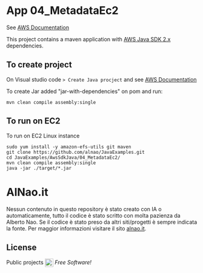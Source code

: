 # App 04_MetadataEc2

See [AWS Documentation](https://docs.aws.amazon.com/sdk-for-java/latest/developer-guide/examples-ec2-IMDS.html) 


This project contains a maven application with [AWS Java SDK 2.x](https://github.com/aws/aws-sdk-java-v2) dependencies.


## To create project
On Visual studio code
``` > Create Java procject ```
and see  [AWS Documentation](https://docs.aws.amazon.com/sdk-for-java/latest/developer-guide/examples-ec2-IMDS.html) 

To create Jar added "jar-with-dependencies" on pom and run:


```mvn clean compile assembly:single```


## To run on EC2
To run on EC2 Linux instance


```
sudo yum install -y amazon-efs-utils git maven
git clone https://github.com/alnao/JavaExamples.git
cd JavaExamples/AwsSdkJava/04_MetadataEc2/
mvn clean compile assembly:single
java -jar ./target/*.jar
```


# AlNao.it
Nessun contenuto in questo repository è stato creato con IA o automaticamente, tutto il codice è stato scritto con molta pazienza da Alberto Nao. Se il codice è stato preso da altri siti/progetti è sempre indicata la fonte. Per maggior informazioni visitare il sito [alnao.it](https://www.alnao.it/).


## License
Public projects 
<a href="https://it.wikipedia.org/wiki/GNU_General_Public_License"  valign="middle"><img src="https://img.shields.io/badge/License-GNU-blue" style="height:22px;"  valign="middle"></a> 
*Free Software!*